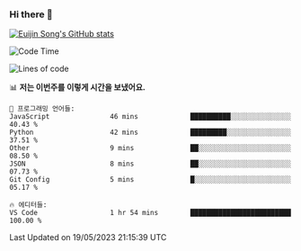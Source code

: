 ### Hi there 👋

[![Euijin Song's GitHub stats](https://github-readme-stats.vercel.app/api?username=lstar2397&count_private=true&show_icons=true&theme=tokyonight&locale=kr)](https://github.com/anuraghazra/github-readme-stats)

<!--START_SECTION:waka-->
![Code Time](http://img.shields.io/badge/Code%20Time-145%20hrs%2018%20mins-blue)

![Lines of code](https://img.shields.io/badge/%EC%A0%80%EB%8A%94%20%EC%97%AC%ED%83%9C%EA%B9%8C%EC%A7%80%20-587.8%20thousand%20%EC%A4%84%EC%9D%98%20%EC%BD%94%EB%93%9C%EB%A5%BC%20%EC%9E%91%EC%84%B1%ED%96%88%EC%96%B4%EC%9A%94.-blue)

📊 **저는 이번주를 이렇게 시간을 보냈어요.** 

```text
💬 프로그래밍 언어들: 
JavaScript               46 mins             ██████████░░░░░░░░░░░░░░░   40.43 % 
Python                   42 mins             █████████░░░░░░░░░░░░░░░░   37.51 % 
Other                    9 mins              ██░░░░░░░░░░░░░░░░░░░░░░░   08.50 % 
JSON                     8 mins              ██░░░░░░░░░░░░░░░░░░░░░░░   07.73 % 
Git Config               5 mins              █░░░░░░░░░░░░░░░░░░░░░░░░   05.17 % 

🔥 에디터들: 
VS Code                  1 hr 54 mins        █████████████████████████   100.00 % 
```


 Last Updated on 19/05/2023 21:15:39 UTC
<!--END_SECTION:waka-->

<!--
**lstar2397/lstar2397** is a ✨ _special_ ✨ repository because its `README.md` (this file) appears on your GitHub profile.

Here are some ideas to get you started:

- 🔭 I’m currently working on ...
- 🌱 I’m currently learning ...
- 👯 I’m looking to collaborate on ...
- 🤔 I’m looking for help with ...
- 💬 Ask me about ...
- 📫 How to reach me: ...
- 😄 Pronouns: ...
- ⚡ Fun fact: ...
-->

